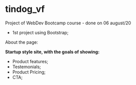 # tindog_vf

Project of WebDev Bootcamp course - done on 06 august/20
* 1st project using Bootstrap;

About the page:

<strong> Startup style site, with the goals of showing: </strong> 
  - Product features;
  - Testemonials;
  - Product Pricing;
  - CTA;
